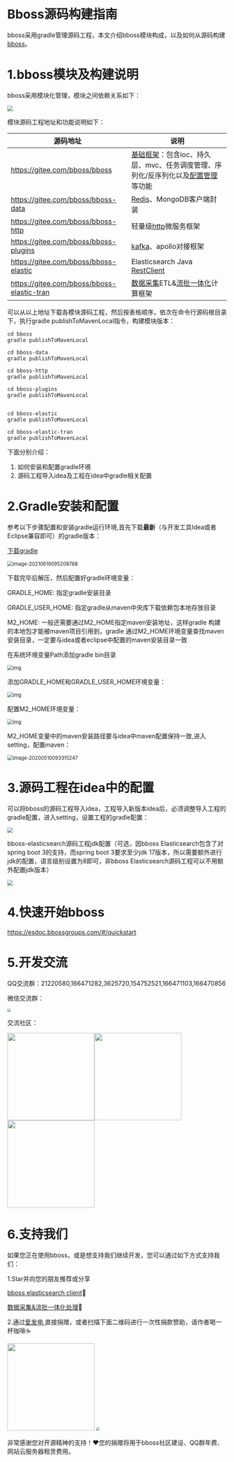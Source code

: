 # Bboss源码构建指南
bboss采用gradle管理源码工程，本文介绍bboss模块构成，以及如何从源码构建[bboss](https://esdoc.bbossgroups.com/#/README)。
# 1.bboss模块及构建说明

bboss采用模块化管理，模块之间依赖关系如下：

<img src="images\bboss_modules.png" style="zoom:80%;" />

模块源码工程地址和功能说明如下：

| 源码地址                                   | 说明                                                         |
| ------------------------------------------ | ------------------------------------------------------------ |
| https://gitee.com/bboss/bboss              | [基础框架](https://doc.bbossgroups.com/#/)：包含ioc、持久层、mvc、任务调度管理、序列化/反序列化以及[配置管理](https://doc.bbossgroups.com/#/aop/IntroduceIoc)等功能 |
| https://gitee.com/bboss/bboss-data         | [Redis](https://doc.bbossgroups.com/#/redis)、MongoDB客户端封装 |
| https://gitee.com/bboss/bboss-http         | 轻量级[http](https://esdoc.bbossgroups.com/#/httpproxy)微服务框架 |
| https://gitee.com/bboss/bboss-plugins      | [kafka](https://doc.bbossgroups.com/#/kafka)、apollo对接框架 |
| https://gitee.com/bboss/bboss-elastic      | Elasticsearch Java [RestClient](https://esdoc.bbossgroups.com/#/quickstart) |
| https://gitee.com/bboss/bboss-elastic-tran | [数据采集](https://esdoc.bbossgroups.com/#/db-es-tool)ETL&[流批一体化](https://esdoc.bbossgroups.com/#/etl-metrics)计算框架 |

可以从以上地址下载各模块源码工程，然后按表格顺序，依次在命令行源码根目录下，执行gradle publishToMavenLocal指令，构建模块版本：

```shell
cd bboss
gradle publishToMavenLocal

cd bboss-data
gradle publishToMavenLocal

cd bboss-http
gradle publishToMavenLocal

cd bboss-plugins
gradle publishToMavenLocal


cd bboss-elastic
gradle publishToMavenLocal

cd bboss-elastic-tran
gradle publishToMavenLocal
```

下面分别介绍：

1. 如何安装和配置gradle环境
2. 源码工程导入idea及工程在idea中gradle相关配置

# 2.Gradle安装和配置

参考以下步骤配置和安装gradle运行环境,首先下载**最新**（与开发工具Idea或者Eclipse兼容即可）的gradle版本：

[下载gradle](https://gradle.org/releases) 

<img src="images\gradle.png" alt="image-20210619095208788" style="zoom:80%;" />

下载完毕后解压，然后配置好gradle环境变量： 

GRADLE_HOME:  指定gradle安装目录

GRADLE_USER_HOME: 指定gradle从maven中央库下载依赖包本地存放目录 

M2_HOME: 一般还需要通过M2_HOME指定maven安装地址，这样gradle 构建的本地包才能被maven项目引用到，gradle 通过M2_HOME环境变量查找maven安装目录，一定要与idea或者eclipse中配置的maven安装目录一致

在系统环境变量Path添加gradle bin目录

<img src="images/gradle_path.png" alt="img" style="zoom:80%;" />

添加GRADLE_HOME和GRADLE_USER_HOME环境变量：

<img src="images/gradle_home.png" alt="img" style="zoom:80%;" />

配置M2_HOME环境变量： 

<img src="images/m2_home.jpg" alt="img" style="zoom:80%;" />

M2_HOME变量中的maven安装路径要与idea中maven配置保持一致,进入setting，配置maven：

<img src="images/maven-idea.png" alt="image-20200510093315247" style="zoom:80%;" />

# 3.源码工程在idea中的配置

可以将bboss的源码工程导入idea，工程导入新版本idea后，必须调整导入工程的gradle配置，进入setting，设置工程的gradle配置：

<img src="images\project-ideasetting.png" style="zoom:80%;" />

bboss-elasticsearch源码工程jdk配置（可选，因bboss Elasticsearch包含了对spring boot 3的支持，而spring boot 3要求至少jdk 17版本，所以需要额外进行jdk的配置，语言级别设置为8即可，非bboss Elasticsearch源码工程可以不用额外配置jdk版本）

<img src="images\idea_project_jdk.png" style="zoom:80%;" />

# 4.快速开始bboss
https://esdoc.bbossgroups.com/#/quickstart

# 5.开发交流

QQ交流群：21220580,166471282,3625720,154752521,166471103,166470856

微信交流群：

<img src="images\wxbboss.png" style="zoom:50%;" />



交流社区：

<img src="images/qrcode.jpg"  height="200" width="200"><img src="images/douyin.png"  height="200" width="200"><img src="images/wvidio.png"  height="200" width="200">


# 6.支持我们

如果您正在使用bboss，或是想支持我们继续开发，您可以通过如下方式支持我们：

1.Star并向您的朋友推荐或分享

[bboss elasticsearch client](https://gitee.com/bboss/bboss-elastic)🚀

[数据采集&流批一体化处理](https://gitee.com/bboss/bboss-elastic-tran)🚀

2.通过[爱发电 ](https://afdian.net/a/bbossgroups)直接捐赠，或者扫描下面二维码进行一次性捐款赞助，请作者喝一杯咖啡☕️





<img src="images/alipay.png"  height="200" width="200">

<img src="images/wchat.png" style="zoom:50%;" />

非常感谢您对开源精神的支持！❤您的捐赠将用于bboss社区建设、QQ群年费、网站云服务器租赁费用。